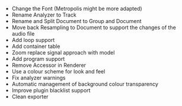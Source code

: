 - Change the Font (Metropolis might be more adapted)
- Rename Analyzer to Track
- Rename and Split Document to Group and Document
- Move back Resampling to Document to support the changes of the audio file
- Add loop support
- Add container table
- Zoom replace signal approach with model
- Add program support
- Remove Accessor in Renderer
- Use a colour scheme for look and feel
- Fix analyzer warnings
- Automatic management of background colour transparency
- Improve plugin blacklist support
- Clean exporter

